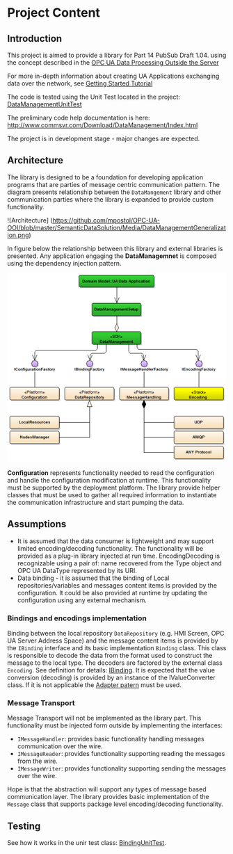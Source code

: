# Project Content

## Introduction

This project is aimed to provide a library for Part 14 PubSub Draft 1.04. using the concept described in the [
OPC UA Data Processing Outside the Server](https://github.com/mpostol/OPC-UA-OOI/tree/master/SemanticDataSolution#opc-ua-data-processing-outside-the-server)

For more in-depth information about creating UA Applications exchanging data over the network, see [Getting Started Tutorial](./READMEGettingStartedTutorial.md#getting-started-tutorial)

The code is tested using the Unit Test located in the project: [DataManagementUnitTest](https://github.com/mpostol/OPC-UA-OOI/tree/master/SemanticDataSolution/Tests/DataManagementUnitTest)

The preliminary code help documentation is here: http://www.commsvr.com/Download/DataManagement/Index.html

The project is in development stage - major changes are expected.

## Architecture

The library is designed to be a foundation for developing application programs that are parties of message centric communication pattern. The diagram presents relationship between the `DataMangement` library and other communication parties where the library is expanded to provide custom functionality.

![Architecture] (https://github.com/mpostol/OPC-UA-OOI/blob/master/SemanticDataSolution/Media/DataManagementGeneralization.png)

In figure below the relationship between this library and external libraries is presented. Any application engaging the **DataManagemnet** is composed using the dependency injection pattern.

![Architecture](../Media/DataManagementExternalLibraries.png)

**Configuration** represents functionality needed to read the configuration and handle the configuration modification at runtime. This functionality must be supported by the deployment platform. The library provide helper classes that must be used to gather all required information to instantiate the communication infrastructure and start pumping the data.

## Assumptions

* It is assumed that the data consumer is lightweight and may support limited encoding/decoding functionality. The functionality will be  provided as a plug-in library injected at run time. EncodingDecoding is recognizable using a pair of: name recovered from the Type object and OPC UA DataType represented by its URI.
* Data binding - it is assumed that the binding of Local repositories/variables and messages content items is provided by the configuration. It could be also provided at runtime by updating the configuration using any external mechanism.

### Bindings and encodings implementation ##

Binding between the local repository `DataRepository` (e.g. HMI Screen, OPC UA Server Address Space) and the message content items is provided by the `IBinding` interface and its basic implementation `Binding` class. This class is responsible to decode the data from the format used to construct the message to the local type. The decoders are factored by the external class `Encoding`. See definition for details:
[IBinding](https://github.com/mpostol/OPC-UA-OOI/blob/master/SemanticDataSolution/DataManagement/IBinding.cs).
It is expected that the value conversion (decoding) is provided by an instance of the IValueConverter class. If it is not applicable the [Adapter patern](http://www.dofactory.com/net/adapter-design-pattern) must be used.

### Message Transport ##

Message Transport will not be implemented as the library part. This functionality must be injected form outside by implementing the interfaces:

* `IMessageHandler`: provides basic functionality handling messages communication over the wire.
* `IMessageReader`: provides functionality supporting reading the messages from the wire.
* `IMessageWriter`: provides functionality supporting sending the messages over the wire.

Hope is that the abstraction will support any types of message based communication layer.
The library provides basic implementation of the `Message` class that supports package level encoding/decoding functionality.

## Testing

See how it works in the unir test class: [BindingUnitTest](https://github.com/mpostol/OPC-UA-OOI/blob/master/SemanticDataSolution/Tests/DataManagementUnitTest/BindingUnitTest.cs).
